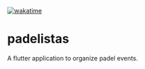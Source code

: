[![wakatime](https://wakatime.com/badge/github/ValentinVignal/padelistas.svg)](https://wakatime.com/badge/github/ValentinVignal/padelistas)

# padelistas

A flutter application to organize padel events.
